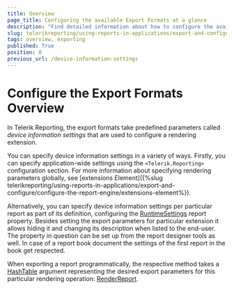 ```yaml
---
title: Overview
page_title: Configuring the available Export Formats at a glance
description: "Find detailed information about how to configure the available export formats either on the application level or on the report level."
slug: telerikreporting/using-reports-in-applications/export-and-configure/configure-the-export-formats/overview
tags: overview, exporting
published: True
position: 0
previous_url: /device-information-settings
---
```


# Configure the Export Formats Overview

In Telerik Reporting, the export formats take predefined parameters called *device information settings* that are used to configure a rendering extension.

You can specify device information settings in a variety of ways. Firstly, you can specify application-wide settings using the `<Telerik.Reporting>` configuration section. For more information about specifying rendering parameters globally, see [extensions Element]({%slug telerikreporting/using-reports-in-applications/export-and-configure/configure-the-report-engine/extensions-element%}).

Alternatively, you can specify device information settings per particular report as part of its definition, configuring the [RuntimeSettings](/reporting/api/Telerik.Reporting.Report#Telerik_Reporting_Report_RuntimeSettings) report property. Besides setting the export parameters for particular extension it allows hiding it and changing its description when listed to the end-user. The property in question can be set up from the report designer tools as well. In case of a report book document the settings of the first report in the book get respected. 

When exporting a report programmatically, the respective method takes a [HashTable](https://learn.microsoft.com/en-us/dotnet/api/system.collections.hashtable?view=net-7.0) argument representing the desired export parameters for this particular rendering operation: [RenderReport](/api/Telerik.Reporting.Processing.ReportProcessor#Telerik_Reporting_Processing_ReportProcessor_RenderReport_System_String_Telerik_Reporting_ReportSource_System_Collections_Hashtable_).
